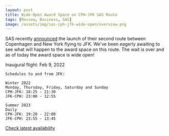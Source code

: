 ```yaml
---
layout: post
title: Wide-Open Award Space on CPH-JFK SAS Route
tags: [Review, Business, SAS]
image: /assets/img/sas-cph-jfk-wide-open/overview.png
---
```


SAS recently [announced](https://www.sasgroup.net/newsroom/press-releases/2022/sas-opens-new-route-to-jfk-airport-in-new-york/) the launch of their second route between Copenhagen and New York flying to JFK. We've been eagerly awaiting to see what will happen to the award space on this route. The wait is over and as of today the award space is wide open!

Inaugural flight: Feb 9, 2022

```
Schedules to and from JFK:

Winter 2022
Monday, Thursday, Friday, Saturday and Sunday
CPH-JFK: 18:25 - 21:30
JFK-CPH: 23:00 - 12:55

Summer 2023
Daily
CPH-JFK: 19:20 - 22:00
JFK-CPH: 23:55 - 13:45
```

[Check latest availability](https://awardfares.com/search?CPH.JFK.;x:0;z:eurobonus)
